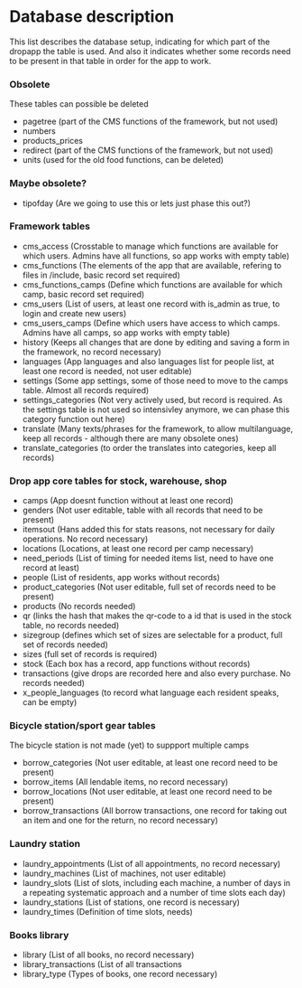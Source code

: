 # Database description #

This list describes the database setup, indicating for which part of the dropapp the table is used. And also it indicates whether some records need to be present in that table in order for the app to work. 

### Obsolete ###

These tables can possible be deleted

- pagetree (part of the CMS functions of the framework, but not used)
- numbers 
- products_prices
- redirect (part of the CMS functions of the framework, but not used)
- units (used for the old food functions, can be deleted)

### Maybe obsolete? ###

- tipofday (Are we going to use this or lets just phase this out?)


### Framework tables ###

- cms_access (Crosstable to manage which functions are available for which users. Admins have all functions, so app works with empty table)
- cms_functions (The elements of the app that are available, refering to files in /include, basic record set required)
- cms_functions_camps (Define which functions are available for which camp, basic record set required)
- cms_users (List of users, at least one record with is_admin as true, to login and create new users)
- cms_users_camps (Define which users have access to which camps. Admins have all camps, so app works with empty table)
- history (Keeps all changes that are done by editing and saving a form in the framework, no record necessary)
- languages (App languages and also languages list for people list, at least one record is needed, not user editable)
- settings (Some app settings, some of those need to move to the camps table. Almost all records required)
- settings_categories (Not very actively used, but record is required. As the settings table is not used so intensivley anymore, we can phase this category function out here)
- translate (Many texts/phrases for the framework, to allow multilanguage, keep all records - although there are many obsolete ones)
- translate_categories (to order the translates into categories, keep all records)

### Drop app core tables for stock, warehouse, shop ###

- camps (App doesnt function without at least one record)
- genders (Not user editable, table with all records that need to be present)
- itemsout (Hans added this for stats reasons, not necessary for daily operations. No record necessary)
- locations (Locations, at least one record per camp necessary)
- need_periods (List of timing for needed items list, need to have one record at least)
- people (List of residents, app works without records)
- product_categories (Not user editable, full set of records need to be present)
- products (No records needed)
- qr (links the hash that makes the qr-code to a id that is used in the stock table, no records needed)
- sizegroup (defines which set of sizes are selectable for a product, full set of records needed)
- sizes (full set of records is required)
- stock (Each box has a record, app functions without records)
- transactions (give drops are recorded here and also every purchase. No records needed)
- x_people_languages (to record what language each resident speaks, can be empty)

### Bicycle station/sport gear tables ###

The bicycle station is not made (yet) to suppport multiple camps

- borrow_categories (Not user editable, at least one record need to be present)
- borrow_items (All lendable items, no record necessary)
- borrow_locations (Not user editable, at least one record need to be present)
- borrow_transactions (All borrow transactions, one record for taking out an item and one for the return, no record necessary)

### Laundry station ###

- laundry_appointments (List of all appointments, no record necessary)
- laundry_machines (List of machines, not user editable)
- laundry_slots (List of slots, including each machine, a number of days in a repeating systematic approach and a number of time slots each day)
- laundry_stations (List of stations, one record is necessary)
- laundry_times (Definition of time slots, needs)

### Books library ###

- library (List of all books, no record necessary)
- library_transactions (List of all transactions
- library_type (Types of books, one record necessary)
